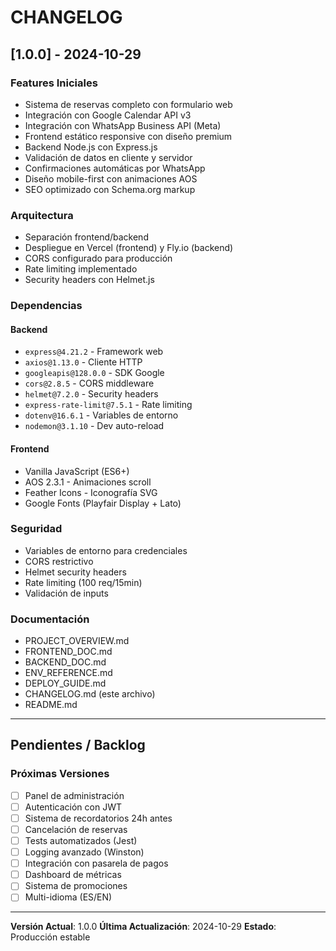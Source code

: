 # CHANGELOG

## [1.0.0] - 2024-10-29

### Features Iniciales

- Sistema de reservas completo con formulario web
- Integración con Google Calendar API v3
- Integración con WhatsApp Business API (Meta)
- Frontend estático responsive con diseño premium
- Backend Node.js con Express.js
- Validación de datos en cliente y servidor
- Confirmaciones automáticas por WhatsApp
- Diseño mobile-first con animaciones AOS
- SEO optimizado con Schema.org markup

### Arquitectura

- Separación frontend/backend
- Despliegue en Vercel (frontend) y Fly.io (backend)
- CORS configurado para producción
- Rate limiting implementado
- Security headers con Helmet.js

### Dependencias

#### Backend

- `express@4.21.2` - Framework web
- `axios@1.13.0` - Cliente HTTP
- `googleapis@128.0.0` - SDK Google
- `cors@2.8.5` - CORS middleware
- `helmet@7.2.0` - Security headers
- `express-rate-limit@7.5.1` - Rate limiting
- `dotenv@16.6.1` - Variables de entorno
- `nodemon@3.1.10` - Dev auto-reload

#### Frontend

- Vanilla JavaScript (ES6+)
- AOS 2.3.1 - Animaciones scroll
- Feather Icons - Iconografía SVG
- Google Fonts (Playfair Display + Lato)

### Seguridad

- Variables de entorno para credenciales
- CORS restrictivo
- Helmet security headers
- Rate limiting (100 req/15min)
- Validación de inputs

### Documentación

- PROJECT_OVERVIEW.md
- FRONTEND_DOC.md
- BACKEND_DOC.md
- ENV_REFERENCE.md
- DEPLOY_GUIDE.md
- CHANGELOG.md (este archivo)
- README.md

---

## Pendientes / Backlog

### Próximas Versiones

- [ ] Panel de administración
- [ ] Autenticación con JWT
- [ ] Sistema de recordatorios 24h antes
- [ ] Cancelación de reservas
- [ ] Tests automatizados (Jest)
- [ ] Logging avanzado (Winston)
- [ ] Integración con pasarela de pagos
- [ ] Dashboard de métricas
- [ ] Sistema de promociones
- [ ] Multi-idioma (ES/EN)

---

**Versión Actual**: 1.0.0
**Última Actualización**: 2024-10-29
**Estado**: Producción estable
